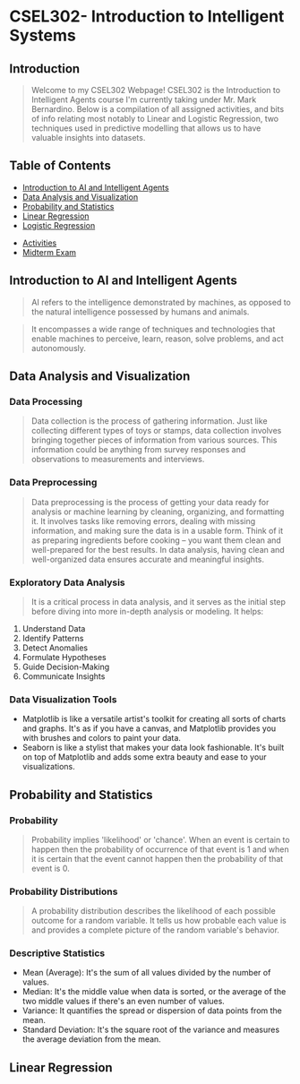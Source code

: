 # **CSEL302- Introduction to Intelligent Systems**

## **Introduction**
  > Welcome to my CSEL302 Webpage! CSEL302 is the Introduction to Intelligent Agents course I'm currently taking under Mr. Mark Bernardino. Below is a compilation of all assigned activities, and bits of info relating most notably to Linear and Logistic Regression, two techniques used in predictive modelling that allows us to have valuable insights into datasets.

## **Table of Contents**


*   [Introduction to AI and Intelligent Agents](#introduction-to-ai-and-intelligent-agents)
*   [Data Analysis and Visualization](#data-analysis-and-visualization)
*   [Probability and Statistics ](#probability-and-statistics)
*   [Linear Regression](#linear-regression)
*   [Logistic Regression](#logistic-regression)
- [Activities](#activities)
- [Midterm Exam](#midterm-exam)

## **Introduction to AI and Intelligent Agents**
>AI refers to the intelligence demonstrated by machines, as opposed to the natural intelligence possessed by humans and animals.

>It encompasses a wide range of techniques and technologies that enable machines to perceive, learn, reason, solve problems, and act autonomously.

## **Data Analysis and Visualization**
### Data Processing
> Data collection is the process of gathering information. Just like collecting different types of toys or stamps, data collection involves bringing together pieces of information from various sources. This information could be anything from survey responses and observations to measurements and interviews.
### Data Preprocessing
> Data preprocessing is the process of getting your data ready for analysis or machine learning by cleaning, organizing, and formatting it. It involves tasks like removing errors, dealing with missing information, and making sure the data is in a usable form. Think of it as preparing ingredients before cooking – you want them clean and well-prepared for the best results. In data analysis, having clean and well-organized data ensures accurate and meaningful insights.
### Exploratory Data Analysis
> It is a critical process in data analysis, and it serves as the initial step before diving into more in-depth analysis or modeling. It helps:


1.   Understand Data
2. Identify Patterns
3. Detect Anomalies
4. Formulate Hypotheses
5. Guide Decision-Making
6. Communicate Insights


### Data Visualization Tools
- Matplotlib is like a versatile artist's toolkit for creating all sorts of charts and graphs. It's as if you have a canvas, and Matplotlib provides you with brushes and colors to paint your data.
- Seaborn is like a stylist that makes your data look fashionable. It's built on top of Matplotlib and adds some extra beauty and ease to your visualizations.

## **Probability and Statistics**
### Probability
>Probability implies 'likelihood' or 'chance'. When an event is certain to happen then the probability of occurrence of that event is 1 and when it is certain that the event cannot happen then the probability of that event is 0.

### Probability Distributions
> A probability distribution describes the likelihood of each possible outcome for a random variable. It tells us how probable each value is and provides a complete picture of the random variable's behavior.

### Descriptive Statistics
- Mean (Average): It's the sum of all values divided by the number of values.
- Median: It's the middle value when data is sorted, or the average of the two middle values if there's an even number of values.
- Variance: It quantifies the spread or dispersion of data points from the mean.
- Standard Deviation: It's the square root of the variance and measures the average deviation from the mean.

## **Linear Regression**
